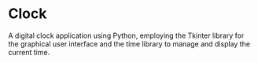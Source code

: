 # Clock
A digital clock application using Python, employing the Tkinter library for the graphical user interface and the time library to manage and display the current time.

